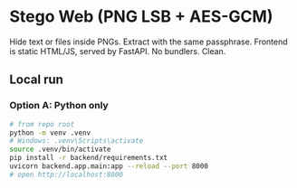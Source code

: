# Stego Web (PNG LSB + AES-GCM)

Hide text or files inside PNGs. Extract with the same passphrase. Frontend is static HTML/JS, served by FastAPI. No bundlers. Clean.

## Local run

### Option A: Python only
```bash
# from repo root
python -m venv .venv
# Windows: .venv\Scripts\activate
source .venv/bin/activate
pip install -r backend/requirements.txt
uvicorn backend.app.main:app --reload --port 8000
# open http://localhost:8000
